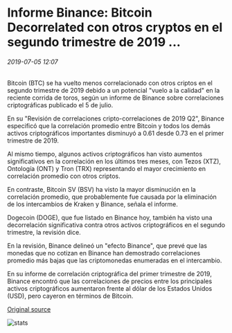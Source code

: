 # Informe Binance: Bitcoin Decorrelated con otros cryptos en el segundo trimestre de 2019 ...

###### 2019-07-05 12:07

Bitcoin (BTC) se ha vuelto menos correlacionado con otros criptos en el segundo trimestre de 2019 debido a un potencial "vuelo a la calidad" en la reciente corrida de toros, según un informe de Binance sobre correlaciones criptográficas publicado el 5 de julio.

En su "Revisión de correlaciones cripto-correlaciones de 2019 Q2", Binance especificó que la correlación promedio entre Bitcoin y todos los demás activos criptográficos importantes disminuyó a 0.61 desde 0.73 en el primer trimestre de 2019.

Al mismo tiempo, algunos activos criptográficos han visto aumentos significativos en la correlación en los últimos tres meses, con Tezos (XTZ), Ontología (ONT) y Tron (TRX) representando el mayor crecimiento en correlación promedio con otros criptos.

En contraste, Bitcoin SV (BSV) ha visto la mayor disminución en la correlación promedio, que probablemente fue causada por la eliminación de los intercambios de Kraken y Binance, señala el informe.

Dogecoin (DOGE), que fue listado en Binance hoy, también ha visto una decorrelación significativa contra otros activos criptográficos en el segundo trimestre, la revisión dice.

En la revisión, Binance delineó un "efecto Binance", que prevé que las monedas que no cotizan en Binance han demostrado correlaciones promedio más bajas que las criptomonedas enumeradas en el intercambio.

En su informe de correlación criptográfica del primer trimestre de 2019, Binance encontró que las correlaciones de precios entre los principales activos criptográficos aumentaron frente al dólar de los Estados Unidos (USD), pero cayeron en términos de Bitcoin.

[Original source](https://cointelegraph.com/news/binance-report-bitcoin-decorrelated-with-other-cryptos-in-q2-2019)

![stats](https://c.statcounter.com/11760860/0/a89fa40b/1/ "stats")